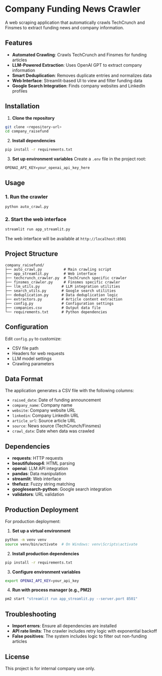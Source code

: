 # Company Funding News Crawler

A web scraping application that automatically crawls TechCrunch and Finsmes to extract funding news and company information.

## Features

- **Automated Crawling**: Crawls TechCrunch and Finsmes for funding articles
- **LLM-Powered Extraction**: Uses OpenAI GPT to extract company information
- **Smart Deduplication**: Removes duplicate entries and normalizes data
- **Web Interface**: Streamlit-based UI to view and filter funding data
- **Google Search Integration**: Finds company websites and LinkedIn profiles

## Installation

1. **Clone the repository**

```bash
git clone <repository-url>
cd company_raisefund
```

2. **Install dependencies**

```bash
pip install -r requirements.txt
```

3. **Set up environment variables**
   Create a `.env` file in the project root:

```env
OPENAI_API_KEY=your_openai_api_key_here
```

## Usage

### 1. Run the crawler

```bash
python auto_crawl.py
```

### 2. Start the web interface

```bash
streamlit run app_streamlit.py
```

The web interface will be available at `http://localhost:8501`

## Project Structure

```
company_raisefund/
├── auto_crawl.py          # Main crawling script
├── app_streamlit.py       # Web interface
├── techcrunch_crawler.py  # TechCrunch specific crawler
├── finsmes_crawler.py     # Finsmes specific crawler
├── llm_utils.py          # LLM integration utilities
├── search_utils.py       # Google search utilities
├── deduplication.py      # Data deduplication logic
├── extractors.py         # Article content extraction
├── config.py             # Configuration settings
├── companies.csv         # Output data file
└── requirements.txt      # Python dependencies
```

## Configuration

Edit `config.py` to customize:

- CSV file path
- Headers for web requests
- LLM model settings
- Crawling parameters

## Data Format

The application generates a CSV file with the following columns:

- `raised_date`: Date of funding announcement
- `company_name`: Company name
- `website`: Company website URL
- `linkedin`: Company LinkedIn URL
- `article_url`: Source article URL
- `source`: News source (TechCrunch/Finsmes)
- `crawl_date`: Date when data was crawled

## Dependencies

- **requests**: HTTP requests
- **beautifulsoup4**: HTML parsing
- **openai**: LLM API integration
- **pandas**: Data manipulation
- **streamlit**: Web interface
- **thefuzz**: Fuzzy string matching
- **googlesearch-python**: Google search integration
- **validators**: URL validation

## Production Deployment

For production deployment:

1. **Set up a virtual environment**

```bash
python -m venv venv
source venv/bin/activate  # On Windows: venv\Scripts\activate
```

2. **Install production dependencies**

```bash
pip install -r requirements.txt
```

3. **Configure environment variables**

```bash
export OPENAI_API_KEY=your_api_key
```

4. **Run with process manager (e.g., PM2)**

```bash
pm2 start "streamlit run app_streamlit.py --server.port 8501"
```

## Troubleshooting

- **Import errors**: Ensure all dependencies are installed
- **API rate limits**: The crawler includes retry logic with exponential backoff
- **False positives**: The system includes logic to filter out non-funding articles

## License

This project is for internal company use only.
